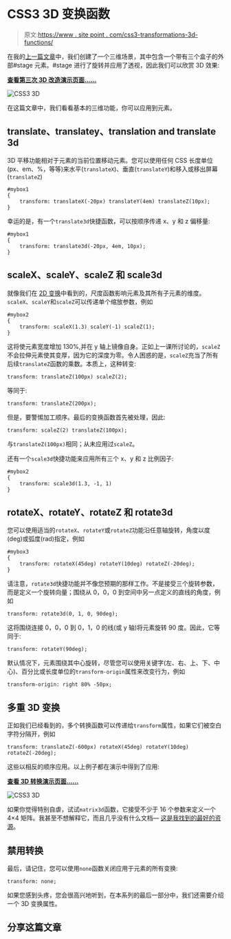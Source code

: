 # CSS3 3D 变换函数

> 原文:[https://www . site point . com/css3-transformations-3d-functions/](https://www.sitepoint.com/css3-transformations-3d-functions/)

在我的[上一篇文章](/css3-transformations-3d/)中，我们创建了一个三维场景，其中包含一个带有三个盒子的外部#stage 元素。#stage 进行了旋转并应用了透视，因此我们可以欣赏 3D 效果:

[**查看第三次 3D 改造演示页面……**](https://blogs.sitepointstatic.com/examples/tech/css3-transformations/3dtransform3.html)

![CSS3 3D](../Images/20e941c685bf2695f8b3eb11832c3044.png)

在这篇文章中，我们看看基本的三维功能，你可以应用到元素。

## translate、translatey、translation and translate 3d

3D 平移功能相对于元素的当前位置移动元素。您可以使用任何 CSS 长度单位(px、em、%，等等)来水平(`translateX`)、垂直(`translateY`)和移入或移出屏幕(`translateZ`)

```
#mybox1
{
	transform: translateX(-20px) translateY(4em) translateZ(10px);
}
```

幸运的是，有一个`translate3d`快捷函数，可以按顺序传递 x、y 和 z 偏移量:

```
#mybox1
{
	transform: translate3d(-20px, 4em, 10px);
}
```

## scaleX、scaleY、scaleZ 和 scale3d

就像我们在 [2D 变换](https://sitepoint.comcss3-transformations-2d-functions)中看到的，尺度函数影响元素及其所有子元素的维度。`scaleX`、`scaleY`和`scaleZ`可以传递单个缩放参数，例如

```
#mybox2
{
	transform: scaleX(1.3) scaleY(-1) scaleZ(1);
}
```

这将使元素宽度增加 130%,并在 y 轴上镜像自身。正如上一课所讨论的，`scaleZ`不会拉伸元素使其变厚，因为它的深度为零。令人困惑的是，`scaleZ`充当了所有后续`translateZ`函数的乘数。本质上，这种转变:

```
transform: translateZ(100px) scaleZ(2);
```

等同于:

```
transform: translateZ(200px);
```

但是，要警惕加工顺序。最后的变换函数首先被处理，因此:

```
transform: scaleZ(2) translateZ(100px);
```

与`translateZ(100px)`相同；从未应用过`scaleZ`。

还有一个`scale3d`快捷功能来应用所有三个 x、y 和 z 比例因子:

```
#mybox2
{
	transform: scale3d(1.3, -1, 1)
}
```

## rotateX、rotateY、rotateZ 和 rotate3d

您可以使用适当的`rotateX`、`rotateY`或`rotateZ`功能沿任意轴旋转，角度以度(deg)或弧度(rad)指定，例如

```
#mybox3
{
	transform: rotateX(45deg) rotateY(10deg) rotateZ(-20deg);
}
```

请注意，`rotate3d`快捷功能并不像您预期的那样工作。不是接受三个旋转参数，而是定义一个旋转向量；围绕从 0，0，0 到空间中另一点定义的直线的角度，例如

```
transform: rotate3d(0, 1, 0, 90deg);
```

这将围绕连接 0，0，0 到 0，1，0 的线(或 y 轴)将元素旋转 90 度。因此，它等同于:

```
transform: rotateY(90deg);
```

默认情况下，元素围绕其中心旋转，尽管您可以使用关键字(左、右、上、下、中心)、百分比或长度单位的`transform-origin`属性来改变行为，例如

```
transform-origin: right 80% -50px;
```

## 多重 3D 变换

正如我们已经看到的，多个转换函数可以传递给`transform`属性，如果它们被空白字符分隔开，例如

```
transform: translateZ(-600px) rotateX(45deg) rotateY(10deg) rotateZ(-20deg);
```

这些以相反的顺序应用。以上例子都在演示中得到了应用:

[**查看 3D 转换演示页面……**](https://blogs.sitepointstatic.com/examples/tech/css3-transformations/3dtransform4.html)

![CSS3 3D](../Images/f702decb088933a2088ede00501b7206.png)

如果你觉得特别自虐，试试`matrix3d`函数，它接受不少于 16 个参数来定义一个 4×4 矩阵。我甚至不想解释它，而且几乎没有什么文档— [这是我找到的最好的资源](http://9elements.com/html5demos/matrix3d/)。

## 禁用转换

最后，请记住，您可以使用`none`函数关闭应用于元素的所有变换:

```
transform: none;
```

如果您感到头疼，您会很高兴地听到，在本系列的最后一部分中，我们还需要介绍一个 3D 变换属性。

## 分享这篇文章